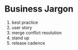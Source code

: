# Business Jargon

1. best practice
2. user story
3. merge conflict resolution
4. stand up
5. release cadence
